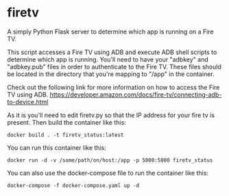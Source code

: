 # firetv
A simply Python Flask server to determine which app is running on a Fire TV.

This script accesses a Fire TV using ADB and execute ADB shell scripts to determine which app is running.  You'll need to have your "adbkey" and "adbkey.pub" files in order to authenticate to the Fire TV.  These files should be located in the directory that you're mapping to "/app" in the container.

Check out the following link for more information on how to access the Fire TV using ADB.
https://developer.amazon.com/docs/fire-tv/connecting-adb-to-device.html

As it is you'll need to edit firetv.py so that the IP address for your fire tv is present.  Then build the container like this:
```
docker build . -t firetv_status:latest
```

You can run this container like this:
```
docker run -d -v /some/path/on/host:/app -p 5000:5000 firetv_status
```

You can also use the docker-compose file to run the container like this:
```
docker-compose -f docker-compose.yaml up -d
```
